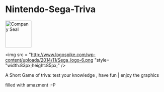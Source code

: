 # Nintendo-Sega-Triva

<img src = "https://upload.wikimedia.org/wikipedia/commons/thumb/b/b6/Original_Nintendo_Seal_of_Quality_emblem.svg/2000px-Original_Nintendo_Seal_of_Quality_emblem.svg.png" alt="Company Seal" style="width:83px;height:85px;" />


<img src = "http://www.logospike.com/wp-content/uploads/2014/11/Sega_logo-6.png "style= "width:83px;height:85px;" />

A Short Game of triva: test your knowledge , have fun | enjoy the graphics



filled with amazment :-P
